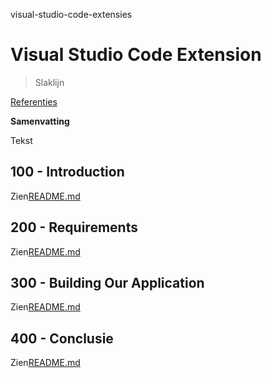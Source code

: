 visual-studio-code-extensies

# Visual Studio Code Extension

> Slaklijn

[Referenties](./REFERENCES.md)

**Samenvatting**

Tekst

## 100 - Introduction

Zien[README.md](./100/README.md)

## 200 - Requirements

Zien[README.md](./200/README.md)

## 300 - Building Our Application

Zien[README.md](./300/README.md)

## 400 - Conclusie

Zien[README.md](./400/README.md)
